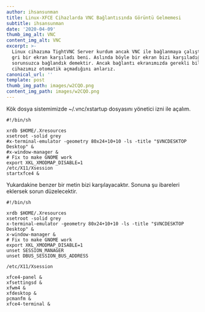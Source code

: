 ```yaml
---
author: ihsansunman
title: Linux-XFCE Cihazlarda VNC Bağlantısında Görüntü Gelmemesi
subtitle: ihsansunman
date: '2020-04-09'
thumb_img_alt: VNC
content_img_alt: VNC
excerpt: >-
  Linux cihazıma TightVNC Server kurdum ancak VNC ile bağlanmaya çalıştığımda
  gri bir ekran karşıladı beni. Aslında böyle bir ekran bizi karşıladığında
  sorunsuzca bağlandık demektir. Ancak bağlantı ekranımızda gerekli bileşenleri
  cihazımız otomatik açmadığını anlarız.
canonical_url: ''
template: post
thumb_img_path: images/w2CQO.png
content_img_path: images/w2CQO.png
---
```

Kök dosya sistemimizde ~/.vnc/xstartup dosyasını yönetici izni ile açalım.

    #!/bin/sh

    xrdb $HOME/.Xresources
    xsetroot -solid grey
    #x-terminal-emulator -geometry 80x24+10+10 -ls -title "$VNCDESKTOP Desktop" &
    #x-window-manager &
    # Fix to make GNOME work
    export XKL_XMODMAP_DISABLE=1
    /etc/X11/Xsession
    startxfce4 &

Yukardakine benzer bir metin bizi karşılayacaktır. Sonuna şu ibareleri eklersek sorun düzelecektir.

    #!/bin/sh

    xrdb $HOME/.Xresources
    xsetroot -solid grey
    x-terminal-emulator -geometry 80x24+10+10 -ls -title "$VNCDESKTOP Desktop" &
    x-window-manager &
    # Fix to make GNOME work
    export XKL_XMODMAP_DISABLE=1
    unset SESSION_MANAGER
    unset DBUS_SESSION_BUS_ADDRESS

    /etc/X11/Xsession

    xfce4-panel &
    xfsettingsd &
    xfwm4 &
    xfdesktop &
    pcmanfm &
    xfce4-terminal &
